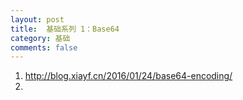 ```yaml
---
layout: post
title:  基础系列 1：Base64
category: 基础
comments: false
---
```

 
 
 1. <http://blog.xiayf.cn/2016/01/24/base64-encoding/>
 2. 
 
 
 
 
 
 
 
 
 
 
 
 
 
 
 
 
 
 
 
 
 
 
 
 
 
 